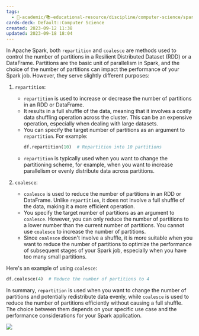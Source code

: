 ```yaml
---
tags:
  - 🔴-academic/📚-educational-resource/discipline/computer-science/spark
cards-deck: Default::Computer Science
created: 2023-09-12 11:38
updated: 2023-09-18 18:04
---
```


In Apache Spark, both `repartition` and `coalesce` are methods used to control the number of partitions in a Resilient Distributed Dataset (RDD) or a DataFrame. Partitions are the basic unit of parallelism in Spark, and the choice of the number of partitions can impact the performance of your Spark job. However, they serve slightly different purposes:

1. `repartition`:
   - `repartition` is used to increase or decrease the number of partitions in an RDD or DataFrame.
   - It results in a full shuffle of the data, meaning that it involves a costly data shuffling operation across the cluster. This can be an expensive operation, especially when dealing with large datasets.
   - You can specify the target number of partitions as an argument to `repartition`. For example:
     ```python
     df.repartition(10)  # Repartition into 10 partitions
     ```
   - `repartition` is typically used when you want to change the partitioning scheme, for example, when you want to increase parallelism or evenly distribute data across partitions.

2. `coalesce`:
   - `coalesce` is used to reduce the number of partitions in an RDD or DataFrame. Unlike `repartition`, it does not involve a full shuffle of the data, making it a more efficient operation.
   - You specify the target number of partitions as an argument to `coalesce`. However, you can only reduce the number of partitions to a lower number than the current number of partitions. You cannot use `coalesce` to increase the number of partitions.
   - Since `coalesce` doesn't involve a shuffle, it is more suitable when you want to reduce the number of partitions to optimize the performance of subsequent stages of your Spark job, especially when you have too many small partitions.

Here's an example of using `coalesce`:

```python
df.coalesce(4)  # Reduce the number of partitions to 4
```

In summary, `repartition` is used when you want to change the number of partitions and potentially redistribute data evenly, while `coalesce` is used to reduce the number of partitions efficiently without causing a full shuffle. The choice between them depends on your specific use case and the performance considerations for your Spark application.

![](the-vault/assets/images/Pasted%20image%2020230913161050.png)


